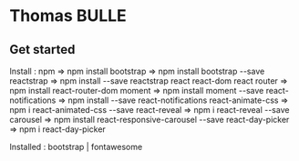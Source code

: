 # Thomas BULLE

## Get started
Install :
npm                     =>  npm install
bootstrap               =>  npm install bootstrap --save
reactstrap              =>  npm install --save reactstrap react react-dom
react router            =>  npm install react-router-dom
moment                  =>  npm install moment --save
react-notifications     =>  npm install --save react-notifications
react-animate-css       =>  npm i react-animated-css --save
react-reveal            =>  npm i react-reveal --save
carousel                =>  npm install react-responsive-carousel --save
react-day-picker        =>  npm i react-day-picker

Installed :
bootstrap |  fontawesome